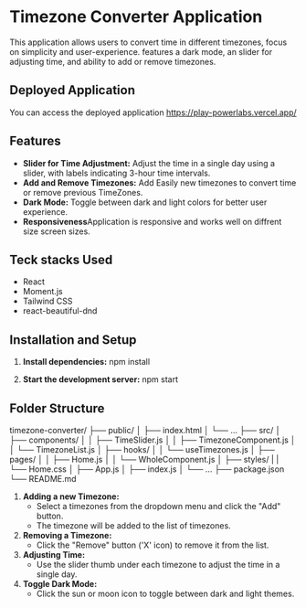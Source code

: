 # Timezone Converter Application
This application allows users to convert time in different timezones, focus on simplicity and user-experience.  features a dark mode, an slider for adjusting time, and ability to add or remove timezones.


## Deployed Application

You can access the deployed application
https://play-powerlabs.vercel.app/

## Features

- **Slider for Time Adjustment:** Adjust the time in a single day using a slider, with labels indicating 3-hour time intervals.
- **Add and Remove Timezones:** Add Easily new timezones to convert time or remove previous TimeZones.
- **Dark Mode:** Toggle between dark and light colors for better user experience.
- **Responsiveness**Application is responsive and works well on diffrent size screen sizes.


## Teck stacks Used
- React
- Moment.js
- Tailwind CSS
- react-beautiful-dnd

## Installation and Setup

1. **Install dependencies:**
    npm install
 
2. **Start the development server:**
    npm start
 
## Folder Structure
timezone-converter/
├── public/
│ ├── index.html
│ └── ...
├── src/
│ ├── components/
│ │ ├── TimeSlider.js
│ │ ├── TimezoneComponent.js
│ │ └── TimezoneList.js
│ ├── hooks/
│ │ └── useTimezones.js
│ ├── pages/
│ │ ├── Home.js
│ │ └── WholeComponent.js
│ ├── styles/
| | └── Home.css
│ ├── App.js
│ ├── index.js
│ └── ...
├── package.json
└── README.md


1. **Adding a new Timezone:**
    - Select a timezones from the dropdown menu and click the "Add" button.
    - The timezone will be added to the list of timezones.
2. **Removing a Timezone:**
    - Click the "Remove" button ('X' icon) to remove it from the list.
3. **Adjusting Time:**
    - Use the slider thumb under each timezone to adjust the time in a single day. 
4. **Toggle Dark Mode:**
    - Click the sun or moon icon to toggle between dark and light themes.
